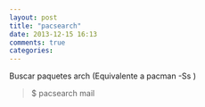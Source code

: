 ```yaml
---
layout: post
title: "pacsearch"
date: 2013-12-15 16:13
comments: true
categories: 
---
```

Buscar paquetes arch (Equivalente a pacman -Ss )

>$ pacsearch mail

